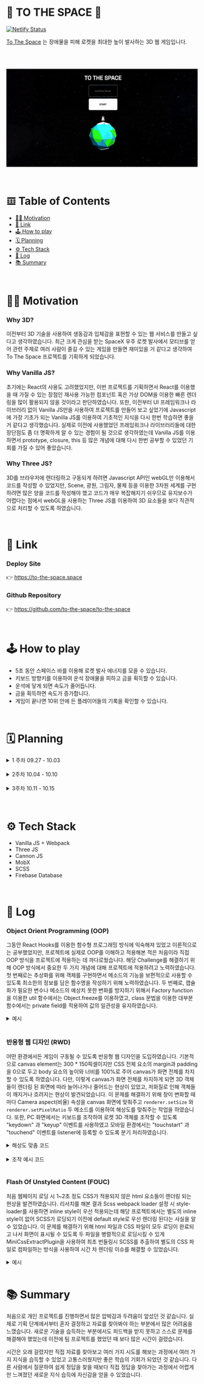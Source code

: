 
# 🚀 TO THE SPACE 🚀

[![Netlify Status](https://api.netlify.com/api/v1/badges/3216b7c6-d5d6-4acd-bf0f-3ea1555228b0/deploy-status)](https://app.netlify.com/sites/nostalgic-poincare-9c2731/deploys)

[To The Space](https://www.to-the-space.space/) 는 장애물을 피해 로켓을 최대한 높이 발사하는 3D 웹 게임입니다.

<br>
<br>


![preview](/assets/preview.gif)

<br>

# 𝌞 Table of Contents
- [🧑‍🚀 Motivation](#-motivation)
- [🔗 Link](#-link)
- [🕹 How to play](#-how-to-play)
- [🗓 Planning](#-planning)
- [⚙️ Tech Stack](#️-tech-stack)
- [📝 Log](#-log)
- [📚 Summary](#-summary)

<br>

# 🧑‍🚀 Motivation

### Why 3D?
이전부터 3D 기술을 사용하여 생동감과 입체감을 표현할 수 있는 웹 서비스를 만들고 싶다고 생각하였습니다. 최근 크게 관심을 받는 SpaceX 우주 로켓 발사에서 모티브를 얻어 관련 주제로 여러 사람이 즐길 수 있는 게임을 만들면 재미있을 거 같다고 생각하여 To The Space 프로젝트를 기획하게 되었습니다.

### Why Vanilla JS?
초기에는 React의 사용도 고려했었지만, 이번 프로젝트를 기획하면서 React를 이용했을 때 가질 수 있는 장점인 재사용 가능한 컴포넌트 혹은 가상 DOM을 이용한 빠른 렌더링을 많이 활용되지 않을 것이라고 판단하였습니다. 또한, 이전부터 UI 프레임워크나 라이브러리 없이 Vanilla JS만을 사용하여 프로젝트를 만들어 보고 싶었기에 Javascript에 가장 기초가 되는 Vanilla JS를 이용하여 기초적인 지식을 다시 한번 학습하면 좋을 거 같다고 생각했습니다. 실제로 이전에 사용했었던 프레임워크나 라이브러리들에 대한 장단점도 좀 더 명확하게 알 수 있는 경험이 될 것으로 생각하였는데 Vanilla JS를 이용하면서 prototype, closure, this 등 많은 개념에 대해 다시 한번 공부할 수 있었던 기회를 가질 수 있어 좋았습니다.

### Why Three JS?
3D를 브라우저에 렌더링하고 구동되게 하려면 Javascript API인 webGL만 이용해서 코드를 작성할 수 있었지만, Scene, 광원, 그림자, 물체 등을 이용한 3차원 세계를 구현하려면 많은 양을 코드를 작성해야 했고 코드가 매우 복잡해지기 쉬우므로 유지보수가 어렵다는 점에서 webGL을 사용하는 Three JS를 이용하여 3D 요소들을 보다 직관적으로 처리할 수 있도록 하였습니다.

<br>

# 🔗 Link

### Deploy Site
👉 https://to-the-space.space

### Github Repository
👉 https://github.com/to-the-space/to-the-space

<br>

# 🕹 How to play

- 5초 동안 스페이스 바를 이용해 로켓 발사 에너지를 모을 수 있습니다.
- 키보드 방향키를 이용하여 운석 장애물을 피하고 금을 획득할 수 있습니다.
- 운석에 닿게 되면 속도가 줄어듭니다.
- 금을 획득하면 속도가 증가합니다.
- 게임이 끝나면 10위 안에 든 플레이어들의 기록을 확인할 수 있습니다.

<br>

# 🗓 Planning

  <details>
    <summary>
      1 주차 09.27 - 10.03
    </summary>

    - 아이디어 기획 & 목업
    - 기술 스택 학습 (three js & cannon js)
  </details>

  <br>

  <details>
    <summary>
      2주차 10.04 - 10.10
    </summary>

    - Webpack 기본 설정 (entry, output, plugin, module)
    - asset(3D Model, texture) 수집
    - 개발 진행
  </details>

  <br>

  <details>
    <summary>
      3주차 10.11 - 10.15
    </summary>

    - Netlify 배포
    - readme 작성
    - 테스트 코드 작성
    - 코드 refactoring
  </details>

  <br>
  <br>

  # ⚙️ Tech Stack

  - Vanilla JS + Webpack
  - Three JS
  - Cannon JS
  - MobX
  - SCSS
  - Firebase Database

<br>

# 📝 Log

### Object Orient Programming (OOP)

그동안 React Hooks를 이용한 함수형 프로그래밍 방식에 익숙해져 있었고 이론적으로는 공부했었지만, 프로젝트에 실제로 OOP를 이해하고 적용해본 적은 처음이라 직접 OOP 방식을 프로젝트에 적용하는 데 까다로웠습니다. 해당 Challenge를 해결하기 위해 OOP 방식에서 중요한 두 가지 개념에 대해 프로젝트에 적용하려고 노력하였습니다. 첫 번째로는 추상화를 위해 객체를 구현하면서 메소드의 기능을 보편적으로 사용할 수 있도록 최소한의 정보를 담은 함수명을 작성하기 위해 노력하였습니다. 두 번째로, 캡슐화가 필요한 변수나 메소드의 예상치 못한 변화를 방지하기 위해서 Factory function을 이용한 util 함수에서는 Object.freeze를 이용하였고, class 문법을 이용한 대부분 함수에서는 private field를 적용하여 값의 일관성을 유지하였습니다.

<details>
  <summary>예시</summary>

```js
class Model {
  #defaultMaterial = new CANNON.Material("default");

  constructor(model, scene, physicsWorld) {
    this.model = model;
    this.scene = scene;
    this.physicsWorld = physicsWorld;
  }

  setScale(size) {
    this.model.scale.set(size, size, size);
  }

  setPosition(x, y, z) {
    this.model.position.set(x, y, z);
  }

  setRotation(x, y, z) {
    this.model.rotation.set(x, y, z);
  }

  createPhysicsBox(width, height, depth) {
    const boxShape = new CANNON.Box(new CANNON.Vec3(width, height, depth));

    this.boxBody = new CANNON.Body({
      mass: 1,
      position: new CANNON.Vec3(0, 0, 0),
      shape: boxShape,
      material: this.#defaultMaterial,
    });

    this.boxBody.position.copy(this.model.position);
    this.boxBody.quaternion.copy(this.model.quaternion);
    this.physicsWorld.addBody(this.boxBody);
  }

  addToScene() {
    this.scene.add(this.model);
  }

  removeFromScene() {
    this.scene.remove(this.model);
  }
}
```

</details>

<br>

### 반응형 웹 디자인 (RWD)

어떤 환경에서든 게임이 구동될 수 있도록 반응형 웹 디자인을 도입하였습니다. 기본적으로 canvas element는 300 * 150픽셀이지만 CSS 전체 요소의 margin과 padding을 0으로 두고 body 요소의 높이와 너비를 100%로 주어 canvas가 화면 전체를 차지할 수 있도록 하였습니다. 다만, 이렇게 canvas가 화면 전체를 차지하게 되면 3D 객체들이 렌더링 된 화면에 따라 늘어나거나 줄어드는 현상이 있었고, 저화질로 인해 객체들이 깨지거나 흐려지는 현상이 발견되었습니다. 이 문제를 해결하기 위해 창이 변화할 때마다 Camera aspect(비율) 속성을 canvas 화면에 맞춰주고 `renderer.setSize` 와 `renderer.setPixelRatio` 두 메소드를 이용하여 해상도를 맞춰주는 작업을 하였습니다. 또한, PC 화면에서는 키보드를 조작하여 로켓 3D 객체를 조작할 수 있도록 "keydown" 과 "keyup" 이벤트를 사용하였고 모바일 환경에서는 "touchstart" 과 "touchend" 이벤트를 listener에 등록할 수 있도록 분기 처리하였습니다.

<details>
  <summary>해상도 맞춤 코드</summary>

```js
onWindowResize() {
  this.sizes.width = window.innerWidth;
  this.sizes.height = window.innerHeight;

  this.camera.aspect = this.sizes.width / this.sizes.height;
  this.camera.updateProjectionMatrix();

  this.renderer.setSize(this.sizes.width, this.sizes.height);
  this.renderer.setPixelRatio(window.devicePixelRatio);
}
```

</details>

<br>

<details>
  <summary>조작 예시 코드</summary>

```js
const currentDeviceType = detectDevice();

if (currentDeviceType === "desktop") {
  document.addEventListener("keydown", (event) => this.#onKeyDown(event), false);
  document.addEventListener("keyup", (event) => this.#onKeyUp(event), false);
} else {
  const canvas = document.querySelector("canvas.webgl");

  canvas.addEventListener("touchstart", (event) => this.#onTouchStart(event), false);
  canvas.addEventListener("touchend", (event) => this.#onTouchEnd(event), false);
}
```

</details>

<br>

### Flash Of Unstyled Content (FOUC)

처음 웹페이지 로딩 시 1~2초 정도 CSS가 적용되지 않은 html 요소들이 렌더링 되는 현상을 발견하였습니다. 리서치를 해본 결과 Scss webpack loader 설정 시 style-loader를 사용하면 inline style이 우선 적용되는데 해당 프로젝트에서는 별도의 inline style이 없어 SCSS가 로딩되기 이전에 default style로 우선 렌더링 된다는 사실을 알 수 있었습니다. 이 문제를 해결하기 위해 html 파일과 CSS 파일이 모두 로딩이 완료되고 나서 화면이 표시될 수 있도록 두 파일을 병렬적으로 로딩시킬 수 있게 MiniCssExtractPlugin을 사용하여 최초 번들링시 SCSS를 추출하여 별도의 CSS 파일로 컴파일하는 방식을 사용하여 시간 차 렌더링 이슈를 해결할 수 있었습니다.

<details>
  <summary>예시</summary>

```js
//before
module.exports = {
  module: {
    rules: [
      {
        test: /\.s[ac]ss$/i,
        use: ["style-loader", "css-loader", "sass-loader"],
      },
    ],
  },
};

// after
module.exports = {
  module: {
    rules: [
      {
        test: /\.s[ac]ss$/i,
        use: [
          process.env.NODE_ENV !== "production"
           ? "style-loader"
           : MiniCssExtractPlugin.loader,
          "css-loader",
          "sass-loader",
        ],
      },
    ],
  },
  plugins: [
    new MiniCssExtractPlugin({
      filename: "[name].css",
      chunkFilename: "[id].css",
    }),
  ],
};
```

</details>

<br>

# 📚 Summary

처음으로 개인 프로젝트를 진행하면서 많은 압박감과 두려움이 앞섰던 것 같습니다. 실제로 기획 단계에서부터 혼자 결정하고 자료를 찾아봐야 하는 부분에서 많은 어려움을 느꼈습니다. 새로운 기술을 습득하는 부분에서도 피드백을 받지 못하고 스스로 문제를 해결해야 했었는데 이전에 팀 프로젝트를 했었던 때 보다 많은 시간이 걸렸습니다.

시간은 오래 걸렸지만 직접 자료를 찾아보고 여러 가지 시도를 해보는 과정에서 여러 가지 지식을 습득할 수 있었고 고통스러웠지만 좋은 학습의 기회가 되었던 것 같습니다. 다른 사람에서 질문하여 쉽게 정답을 찾을 때보다 직접 정답을 찾아가는 과정에서 어렵게만 느껴졌던 새로운 지식 습득에 자신감을 얻을 수 있었습니다.
